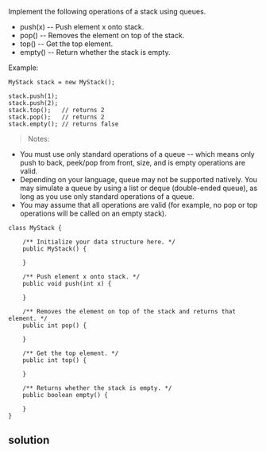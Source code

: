 Implement the following operations of a stack using queues.

+ push(x) -- Push element x onto stack.
+ pop() -- Removes the element on top of the stack.
+ top() -- Get the top element.
+ empty() -- Return whether the stack is empty.

Example:
```
MyStack stack = new MyStack();

stack.push(1);
stack.push(2);  
stack.top();   // returns 2
stack.pop();   // returns 2
stack.empty(); // returns false
```

>Notes:
+ You must use only standard operations of a queue -- which means only push to back, peek/pop from front, size, and is empty operations are valid.
+ Depending on your language, queue may not be supported natively. You may simulate a queue by using a list or deque (double-ended queue), as long as you use only standard operations of a queue.
+ You may assume that all operations are valid (for example, no pop or top operations will be called on an empty stack).

```
class MyStack {

    /** Initialize your data structure here. */
    public MyStack() {
        
    }
    
    /** Push element x onto stack. */
    public void push(int x) {
        
    }
    
    /** Removes the element on top of the stack and returns that element. */
    public int pop() {
        
    }
    
    /** Get the top element. */
    public int top() {
        
    }
    
    /** Returns whether the stack is empty. */
    public boolean empty() {
        
    }
}
```

## solution

```

```